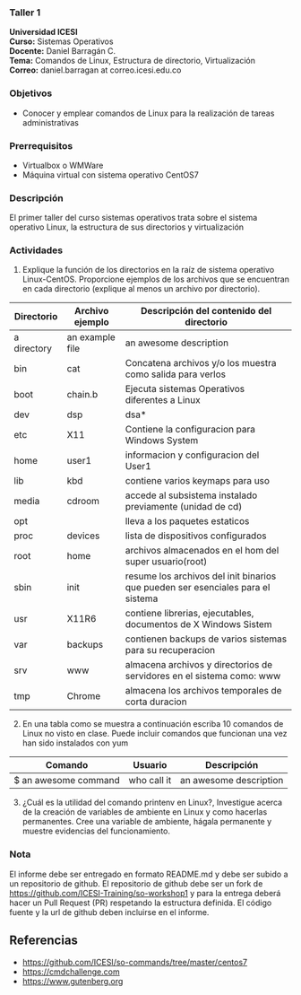 ### Taller 1
**Universidad ICESI**  
**Curso:** Sistemas Operativos  
**Docente:** Daniel Barragán C.  
**Tema:** Comandos de Linux, Estructura de directorio, Virtualización  
**Correo:** daniel.barragan at correo.icesi.edu.co


### Objetivos
* Conocer y emplear comandos de Linux para la realización de tareas administrativas

### Prerrequisitos
* Virtualbox o WMWare
* Máquina virtual con sistema operativo CentOS7

### Descripción
El primer taller del curso sistemas operativos trata sobre el sistema operativo Linux, la estructura de sus directorios y virtualización 

### Actividades

1. Explique la función de los directorios en la raíz de sistema operativo Linux-CentOS.
Proporcione ejemplos de los archivos que se encuentran en cada directorio (explique al menos un
archivo por directorio).

| Directorio   | Archivo ejemplo | Descripción del contenido del directorio  |
|------|------|------|
| a directory | an example file | an awesome description |
|  bin        | cat              |Concatena archivos y/o los muestra como salida para verlos|
|  boot| chain.b  | Ejecuta sistemas Operativos diferentes a Linux |
| dev |  dsp  |  dsa* | Almacena particiones del sistema| 
| etc |  X11 | Contiene la configuracion para Windows System |
|  home| user1 | informacion y configuracion del User1 |
| lib  | kbd | contiene varios keymaps para uso |
| media| cdroom | accede al subsistema instalado previamente (unidad de cd) |
|opt|<package>|lleva a los paquetes estaticos|
|proc|devices| lista de dispositivos configurados|
|root|home|archivos almacenados en el hom del super usuario(root)|
|sbin|init|resume los archivos del init binarios que pueden ser esenciales para el sistema|
|usr|X11R6|contiene librerias, ejecutables, documentos de X Windows Sistem|
| var   | backups | contienen backups de varios sistemas para su recuperacion |
| srv   | www | almacena archivos y directorios de servidores en el sistema como: www   |
| tmp   | Chrome | almacena los archivos temporales  de corta duracion   |


2. En una tabla como se muestra a continuación escriba 10 comandos de Linux no visto en clase. Puede incluir comandos que funcionan una vez han sido instalados con yum

| Comando   | Usuario | Descripción   |
|------|------|------|
| $ an awesome command | who call it | an awesome description |

3. ¿Cuál es la utilidad del comando printenv en Linux?, Investigue acerca de la creación de variables de ambiente en Linux y como hacerlas permanentes. Cree una variable de ambiente, hágala permanente y muestre evidencias del funcionamiento.

### Nota

El informe debe ser entregado en formato README.md y debe ser subido a un repositorio de github. El repositorio de github debe ser un fork de https://github.com/ICESI-Training/so-workshop1 y para la entrega deberá hacer un Pull Request (PR) respetando la estructura definida. El código fuente y la url de github deben incluirse en el informe.  

## Referencias

* https://github.com/ICESI/so-commands/tree/master/centos7
* https://cmdchallenge.com  
* https://www.gutenberg.org
